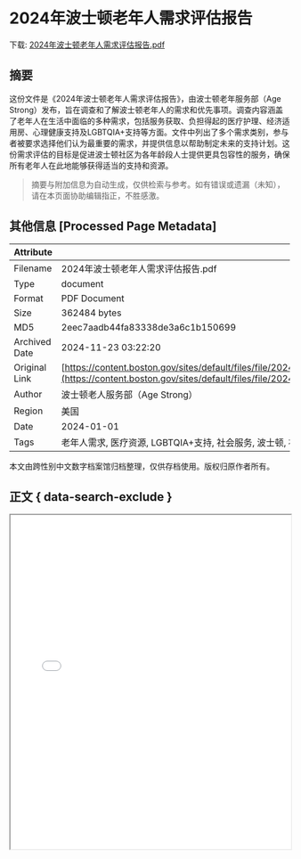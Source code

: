 # 2024年波士顿老年人需求评估报告

<!-- tcd_download_link -->
下载: <a href="../2024年波士顿老年人需求评估报告.pdf" download>2024年波士顿老年人需求评估报告.pdf</a>
<!-- tcd_download_link_end -->

## 摘要

<!-- tcd_abstract -->
这份文件是《2024年波士顿老年人需求评估报告》，由波士顿老年服务部（Age Strong）发布，旨在调查和了解波士顿老年人的需求和优先事项。调查内容涵盖了老年人在生活中面临的多种需求，包括服务获取、负担得起的医疗护理、经济适用房、心理健康支持及LGBTQIA+支持等方面。文件中列出了多个需求类别，参与者被要求选择他们认为最重要的需求，并提供信息以帮助制定未来的支持计划。这份需求评估的目标是促进波士顿社区为各年龄段人士提供更具包容性的服务，确保所有老年人在此地能够获得适当的支持和资源。

<!-- tcd_abstract_end -->

> 摘要与附加信息为自动生成，仅供检索与参考。如有错误或遗漏（未知），请在本页面协助编辑指正，不胜感激。

## 其他信息 [Processed Page Metadata]

| Attribute       | Value                                  |
|-----------------|----------------------------------------|
| Filename        | 2024年波士顿老年人需求评估报告.pdf                             |
| Type            | document                                 |
| Format          | PDF Document                               |
| Size            | 362484 bytes                           |
| MD5             | 2eec7aadb44fa83338de3a6c1b150699                                  |
| Archived Date   | 2024-11-23 03:22:20                             |
| Original Link   | [https://content.boston.gov/sites/default/files/file/2024/10/Simplified%20Chinese%20Age%20Strong%20Needs%20Assessment%20Survey%202024.pdf](https://content.boston.gov/sites/default/files/file/2024/10/Simplified%20Chinese%20Age%20Strong%20Needs%20Assessment%20Survey%202024.pdf)                         |
| Author          | 波士顿老人服务部（Age Strong）                               |
| Region          | 美国                               |
| Date            | 2024-01-01                                 |
| Tags            | 老年人需求, 医疗资源, LGBTQIA+支持, 社会服务, 波士顿, 社区参与, 生活质量评估                                 |

本文由跨性别中文数字档案馆归档整理，仅供存档使用。版权归原作者所有。


## 正文 { data-search-exclude }

<!-- tcd_main_text -->
<iframe src="../2024年波士顿老年人需求评估报告.pdf" width="100%" height="600px">
    <p>无法显示PDF，请下载查看。</p>
</iframe>
<!-- tcd_main_text_end -->

